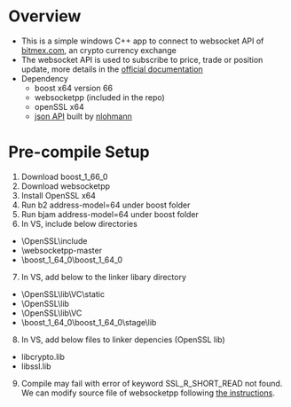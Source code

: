 # Overview
* This is a simple windows C++ app to connect to websocket API of [bitmex.com](www.bitmex.com), an crypto currency exchange
* The websocket API is used to subscribe to price, trade or position update, more details in the [official documentation](https://testnet.bitmex.com/app/wsAPI)
* Dependency
  * boost x64 version 66
  * websocketpp (included in the repo)
  * openSSL x64
  * [json API](https://github.com/nlohmann/json) built by [nlohmann](https://github.com/nlohmann)

# Pre-compile Setup
1. Download boost_1_66_0
2. Download websocketpp
3. Install OpenSSL x64
4. Run b2 address-model=64 under boost folder
5. Run bjam address-model=64 under boost folder
6. In VS, include below directories
* \OpenSSL\include
* \websocketpp-master
* \boost_1_64_0\boost_1_64_0
7. In VS, add below to the linker libary directory
* \OpenSSL\lib\VC\static
* \OpenSSL\lib
* \OpenSSL\lib\VC
* \boost_1_64_0\boost_1_64_0\stage\lib
8. In VS, add below files to linker depencies (OpenSSL lib)
* libcrypto.lib
* libssl.lib
9. Compile may fail with error of keyword SSL_R_SHORT_READ not found. We can modify source file of websocketpp following [the instructions](https://github.com/zaphoyd/websocketpp/commit/16d126ee61dfc901e75abc5573b704c72a8d1f24).